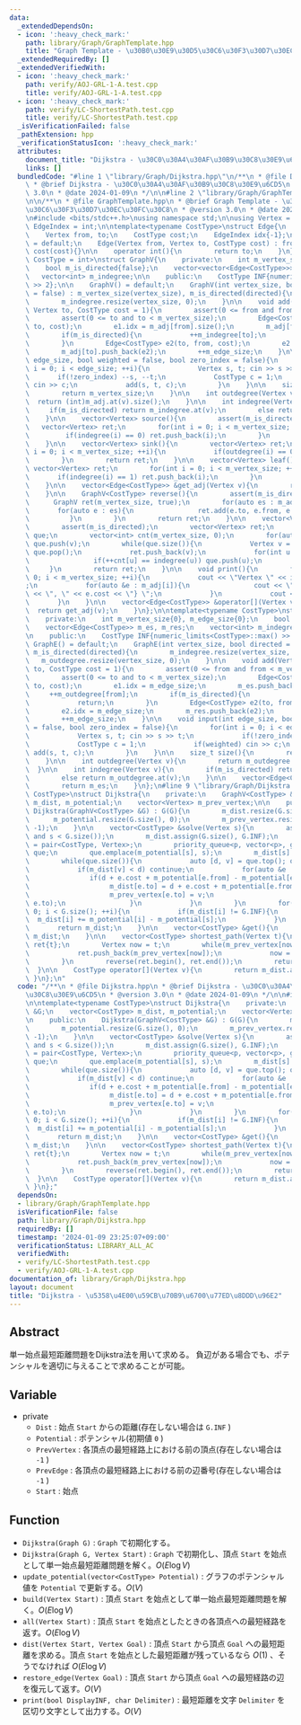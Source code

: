 ```yaml
---
data:
  _extendedDependsOn:
  - icon: ':heavy_check_mark:'
    path: library/Graph/GraphTemplate.hpp
    title: "Graph Template - \u30B0\u30E9\u30D5\u30C6\u30F3\u30D7\u30EC\u30FC\u30C8"
  _extendedRequiredBy: []
  _extendedVerifiedWith:
  - icon: ':heavy_check_mark:'
    path: verify/AOJ-GRL-1-A.test.cpp
    title: verify/AOJ-GRL-1-A.test.cpp
  - icon: ':heavy_check_mark:'
    path: verify/LC-ShortestPath.test.cpp
    title: verify/LC-ShortestPath.test.cpp
  _isVerificationFailed: false
  _pathExtension: hpp
  _verificationStatusIcon: ':heavy_check_mark:'
  attributes:
    document_title: "Dijkstra - \u30C0\u30A4\u30AF\u30B9\u30C8\u30E9\u6CD5"
    links: []
  bundledCode: "#line 1 \"library/Graph/Dijkstra.hpp\"\n/**\n * @file Dijkstra.hpp\n\
    \ * @brief Dijkstra - \u30C0\u30A4\u30AF\u30B9\u30C8\u30E9\u6CD5\n * @version\
    \ 3.0\n * @date 2024-01-09\n */\n\n#line 2 \"library/Graph/GraphTemplate.hpp\"\
    \n\n/**\n * @file GraphTemplate.hpp\n * @brief Graph Template - \u30B0\u30E9\u30D5\
    \u30C6\u30F3\u30D7\u30EC\u30FC\u30C8\n * @version 3.0\n * @date 2024-01-09\n */\n\
    \n#include <bits/stdc++.h>\nusing namespace std;\n\nusing Vertex = int;\nusing\
    \ EdgeIndex = int;\n\ntemplate<typename CostType>\nstruct Edge{\n    public:\n\
    \    Vertex from, to;\n    CostType cost;\n    EdgeIndex idx{-1};\n\n    Edge()\
    \ = default;\n    Edge(Vertex from, Vertex to, CostType cost) : from(from), to(to),\
    \ cost(cost){}\n\n    operator int(){\n        return to;\n    }\n};\n\ntemplate<typename\
    \ CostType = int>\nstruct GraphV{\n    private:\n    int m_vertex_size{0}, m_edge_size{0};\n\
    \    bool m_is_directed{false};\n    vector<vector<Edge<CostType>>> m_adj;\n \
    \   vector<int> m_indegree;\n\n    public:\n    CostType INF{numeric_limits<CostType>::max()\
    \ >> 2};\n\n    GraphV() = default;\n    GraphV(int vertex_size, bool directed\
    \ = false) : m_vertex_size(vertex_size), m_is_directed(directed){\n        m_adj.resize(vertex_size);\n\
    \        m_indegree.resize(vertex_size, 0);\n    }\n\n    void add(Vertex from,\
    \ Vertex to, CostType cost = 1){\n        assert(0 <= from and from < m_vertex_size);\n\
    \        assert(0 <= to and to < m_vertex_size);\n        Edge<CostType> e1(from,\
    \ to, cost);\n        e1.idx = m_adj[from].size();\n        m_adj[from].push_back(e1);\n\
    \        if(m_is_directed){\n            ++m_indegree[to];\n            return;\n\
    \        }\n        Edge<CostType> e2(to, from, cost);\n        e2.idx = m_adj[to].size();\n\
    \        m_adj[to].push_back(e2);\n        ++m_edge_size;\n    }\n\n    void input(int\
    \ edge_size, bool weighted = false, bool zero_index = false){\n        for(int\
    \ i = 0; i < edge_size; ++i){\n            Vertex s, t; cin >> s >> t;\n     \
    \       if(!zero_index) --s, --t;\n            CostType c = 1;\n            if(weighted)\
    \ cin >> c;\n            add(s, t, c);\n        }\n    }\n\n    size_t size(){\n\
    \        return m_vertex_size;\n    }\n\n    int outdegree(Vertex v){\n      \
    \  return (int)m_adj.at(v).size();\n    }\n\n    int indegree(Vertex v){\n   \
    \     if(m_is_directed) return m_indegree.at(v);\n        else return (int)m_adj.at(v).size();\n\
    \    }\n\n    vector<Vertex> source(){\n        assert(m_is_directed);\n     \
    \   vector<Vertex> ret;\n        for(int i = 0; i < m_vertex_size; ++i){\n   \
    \         if(indegree(i) == 0) ret.push_back(i);\n        }\n        return ret;\n\
    \    }\n\n    vector<Vertex> sink(){\n        vector<Vertex> ret;\n        for(int\
    \ i = 0; i < m_vertex_size; ++i){\n            if(outdegree(i) == 0) ret.push_back(i);\n\
    \        }\n        return ret;\n    }\n\n    vector<Vertex> leaf(){\n       \
    \ vector<Vertex> ret;\n        for(int i = 0; i < m_vertex_size; ++i){\n     \
    \       if(indegree(i) == 1) ret.push_back(i);\n        }\n        return ret;\n\
    \    }\n\n    vector<Edge<CostType>> &get_adj(Vertex v){\n        return m_adj.at(v);\n\
    \    }\n\n    GraphV<CostType> reverse(){\n        assert(m_is_directed);\n  \
    \      GraphV ret(m_vertex_size, true);\n        for(auto es : m_adj){\n     \
    \       for(auto e : es){\n                ret.add(e.to, e.from, e.cost);\n  \
    \          }\n        }\n        return ret;\n    }\n\n    vector<Vertex> sort(){\n\
    \        assert(m_is_directed);\n        vector<Vertex> ret;\n        queue<Vertex>\
    \ que;\n        vector<int> cnt(m_vertex_size, 0);\n        for(auto v : source())\
    \ que.push(v);\n        while(que.size()){\n            Vertex v = que.front();\
    \ que.pop();\n            ret.push_back(v);\n            for(int u : m_adj[v]){\n\
    \                if(++cnt[u] == indegree(u)) que.push(u);\n            }\n   \
    \     }\n        return ret;\n    }\n\n    void print(){\n        for(int i =\
    \ 0; i < m_vertex_size; ++i){\n            cout << \"Vertex \" << i << \" : \"\
    ;\n            for(auto &e : m_adj[i]){\n                cout << \"{\" << e.to\
    \ << \", \" << e.cost << \"} \";\n            }\n            cout << endl;\n \
    \       }\n    }\n\n    vector<Edge<CostType>> &operator[](Vertex v){\n      \
    \  return get_adj(v);\n    }\n};\n\ntemplate<typename CostType>\nstruct GraphE{\n\
    \    private:\n    int m_vertex_size{0}, m_edge_size{0};\n    bool m_is_directed{false};\n\
    \    vector<Edge<CostType>> m_es, m_res;\n    vector<int> m_indegree, m_outdegree;\n\
    \n    public:\n    CostType INF{numeric_limits<CostType>::max() >> 2};\n\n   \
    \ GraphE() = default;\n    GraphE(int vertex_size, bool directed = false) : m_vertex_size(vertex_size),\
    \ m_is_directed(directed){\n        m_indegree.resize(vertex_size, 0);\n     \
    \   m_outdegree.resize(vertex_size, 0);\n    }\n\n    void add(Vertex from, Vertex\
    \ to, CostType cost = 1){\n        assert(0 <= from and from < m_vertex_size);\n\
    \        assert(0 <= to and to < m_vertex_size);\n        Edge<CostType> e1(from,\
    \ to, cost);\n        e1.idx = m_edge_size;\n        m_es.push_back(e1);\n   \
    \     ++m_outdegree[from];\n        if(m_is_directed){\n            ++m_indegree[to];\n\
    \            return;\n        }\n        Edge<CostType> e2(to, from, cost);\n\
    \        e2.idx = m_edge_size;\n        m_res.push_back(e2);\n        ++m_outdegree[to];\n\
    \        ++m_edge_size;\n    }\n\n    void input(int edge_size, bool weighted\
    \ = false, bool zero_index = false){\n        for(int i = 0; i < edge_size; ++i){\n\
    \            Vertex s, t; cin >> s >> t;\n            if(!zero_index) --s, --t;\n\
    \            CostType c = 1;\n            if(weighted) cin >> c;\n           \
    \ add(s, t, c);\n        }\n    }\n\n    size_t size(){\n        return m_vertex_size;\n\
    \    }\n\n    int outdegree(Vertex v){\n        return m_outdegree.at(v);\n  \
    \  }\n\n    int indegree(Vertex v){\n        if(m_is_directed) return m_indegree.at(v);\n\
    \        else return m_outdegree.at(v);\n    }\n\n    vector<Edge<CostType>> &get(){\n\
    \        return m_es;\n    }\n};\n#line 9 \"library/Graph/Dijkstra.hpp\"\n\ntemplate<typename\
    \ CostType>\nstruct Dijkstra{\n    private:\n    GraphV<CostType> &G;\n    vector<CostType>\
    \ m_dist, m_potential;\n    vector<Vertex> m_prev_vertex;\n\n    public:\n   \
    \ Dijkstra(GraphV<CostType> &G) : G(G){\n        m_dist.resize(G.size());\n  \
    \      m_potential.resize(G.size(), 0);\n        m_prev_vertex.resize(G.size(),\
    \ -1);\n    }\n\n    vector<CostType> &solve(Vertex s){\n        assert(0 <= s\
    \ and s < G.size());\n        m_dist.assign(G.size(), G.INF);\n        using p\
    \ = pair<CostType, Vertex>;\n        priority_queue<p, vector<p>, greater<p>>\
    \ que;\n        que.emplace(m_potential[s], s);\n        m_dist[s] = m_potential[s];\n\
    \        while(que.size()){\n            auto [d, v] = que.top(); que.pop();\n\
    \            if(m_dist[v] < d) continue;\n            for(auto &e : G[v]){\n \
    \               if(d + e.cost + m_potential[e.from] - m_potential[e.to] < m_dist[e.to]){\n\
    \                    m_dist[e.to] = d + e.cost + m_potential[e.from] - m_potential[e.to];\n\
    \                    m_prev_vertex[e.to] = v;\n                    que.emplace(m_dist[e.to],\
    \ e.to);\n                }\n            }\n        }\n        for(Vertex i =\
    \ 0; i < G.size(); ++i){\n            if(m_dist[i] != G.INF){\n              \
    \  m_dist[i] += m_potential[i] - m_potential[s];\n            }\n        }\n \
    \       return m_dist;\n    }\n\n    vector<CostType> &get(){\n        return\
    \ m_dist;\n    }\n\n    vector<CostType> shortest_path(Vertex t){\n        vector<CostType>\
    \ ret{t};\n        Vertex now = t;\n        while(m_prev_vertex[now] != -1){\n\
    \            ret.push_back(m_prev_vertex[now]);\n            now = m_prev_vertex[now];\n\
    \        }\n        reverse(ret.begin(), ret.end());\n        return ret;\n  \
    \  }\n\n    CostType operator[](Vertex v){\n        return m_dist.at(v);\n   \
    \ }\n};\n"
  code: "/**\n * @file Dijkstra.hpp\n * @brief Dijkstra - \u30C0\u30A4\u30AF\u30B9\
    \u30C8\u30E9\u6CD5\n * @version 3.0\n * @date 2024-01-09\n */\n\n#include \"GraphTemplate.hpp\"\
    \n\ntemplate<typename CostType>\nstruct Dijkstra{\n    private:\n    GraphV<CostType>\
    \ &G;\n    vector<CostType> m_dist, m_potential;\n    vector<Vertex> m_prev_vertex;\n\
    \n    public:\n    Dijkstra(GraphV<CostType> &G) : G(G){\n        m_dist.resize(G.size());\n\
    \        m_potential.resize(G.size(), 0);\n        m_prev_vertex.resize(G.size(),\
    \ -1);\n    }\n\n    vector<CostType> &solve(Vertex s){\n        assert(0 <= s\
    \ and s < G.size());\n        m_dist.assign(G.size(), G.INF);\n        using p\
    \ = pair<CostType, Vertex>;\n        priority_queue<p, vector<p>, greater<p>>\
    \ que;\n        que.emplace(m_potential[s], s);\n        m_dist[s] = m_potential[s];\n\
    \        while(que.size()){\n            auto [d, v] = que.top(); que.pop();\n\
    \            if(m_dist[v] < d) continue;\n            for(auto &e : G[v]){\n \
    \               if(d + e.cost + m_potential[e.from] - m_potential[e.to] < m_dist[e.to]){\n\
    \                    m_dist[e.to] = d + e.cost + m_potential[e.from] - m_potential[e.to];\n\
    \                    m_prev_vertex[e.to] = v;\n                    que.emplace(m_dist[e.to],\
    \ e.to);\n                }\n            }\n        }\n        for(Vertex i =\
    \ 0; i < G.size(); ++i){\n            if(m_dist[i] != G.INF){\n              \
    \  m_dist[i] += m_potential[i] - m_potential[s];\n            }\n        }\n \
    \       return m_dist;\n    }\n\n    vector<CostType> &get(){\n        return\
    \ m_dist;\n    }\n\n    vector<CostType> shortest_path(Vertex t){\n        vector<CostType>\
    \ ret{t};\n        Vertex now = t;\n        while(m_prev_vertex[now] != -1){\n\
    \            ret.push_back(m_prev_vertex[now]);\n            now = m_prev_vertex[now];\n\
    \        }\n        reverse(ret.begin(), ret.end());\n        return ret;\n  \
    \  }\n\n    CostType operator[](Vertex v){\n        return m_dist.at(v);\n   \
    \ }\n};"
  dependsOn:
  - library/Graph/GraphTemplate.hpp
  isVerificationFile: false
  path: library/Graph/Dijkstra.hpp
  requiredBy: []
  timestamp: '2024-01-09 23:25:07+09:00'
  verificationStatus: LIBRARY_ALL_AC
  verifiedWith:
  - verify/LC-ShortestPath.test.cpp
  - verify/AOJ-GRL-1-A.test.cpp
documentation_of: library/Graph/Dijkstra.hpp
layout: document
title: "Dijkstra - \u5358\u4E00\u59CB\u70B9\u6700\u77ED\u8DDD\u96E2"
---
```


<script type="text/javascript" async src="https://cdnjs.cloudflare.com/ajax/libs/mathjax/2.7.7/MathJax.js?config=TeX-MML-AM_CHTML">
</script>
<script type="text/x-mathjax-config">
 MathJax.Hub.Config({
 tex2jax: {
 inlineMath: [['$', '$'] ],
 displayMath: [ ['$$','$$'], ["\\[","\\]"] ]
 }
 });
</script>

## Abstract

単一始点最短距離問題をDijkstra法を用いて求める。
負辺がある場合でも、ポテンシャルを適切に与えることで求めることが可能。

## Variable

- private
    - `Dist` : 始点 `Start` からの距離(存在しない場合は `G.INF` )
    - `Potential` : ポテンシャル(初期値 `0` )
    - `PrevVertex` : 各頂点の最短経路上における前の頂点(存在しない場合は `-1` )
    - `PrevEdge` : 各頂点の最短経路上における前の辺番号(存在しない場合は `-1` )
    - `Start` : 始点

## Function

- `Dijkstra(Graph G)` : `Graph` で初期化する。
- `Dijkstra(Graph G, Vertex Start)` : `Graph` で初期化し、頂点 `Start` を始点として単一始点最短距離問題を解く。$O(E \log V)$
- `update_potential(vector<CostType> Potential)` : グラフのポテンシャル値を `Potential` で更新する。$O(V)$
- `build(Vertex Start)` : 頂点 `Start` を始点として単一始点最短距離問題を解く。$O(E \log V)$
- `all(Vertex Start)` : 頂点 `Start` を始点としたときの各頂点への最短経路を返す。$O(E \log V)$
- `dist(Vertex Start, Vertex Goal)` : 頂点 `Start` から頂点 `Goal` への最短距離を求める。頂点 `Start` を始点とした最短距離が残っているなら $O(1)$ 、そうでなければ $O(E \log V)$
- `restore_edge(Vertex Goal)` : 頂点 `Start` から頂点 `Goal` への最短経路の辺を復元して返す。$O(V)$
- `print(bool DisplayINF, char Delimiter)` : 最短距離を文字 `Delimiter` を区切り文字として出力する。$O(V)$
